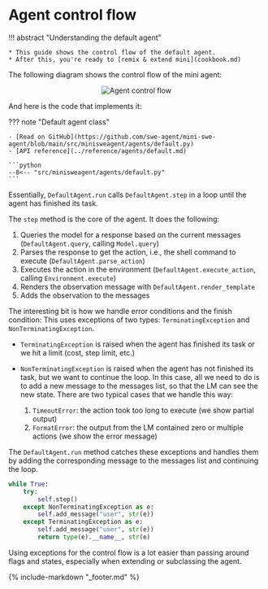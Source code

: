 # Agent control flow

!!! abstract "Understanding the default agent"

    * This guide shows the control flow of the default agent.
    * After this, you're ready to [remix & extend mini](cookbook.md)

The following diagram shows the control flow of the mini agent:

<div align="center">
    <img src="../../assets/mini_control_flow.svg" alt="Agent control flow" style="max-width: 600px;" />
</div>

And here is the code that implements it:

??? note "Default agent class"

    - [Read on GitHub](https://github.com/swe-agent/mini-swe-agent/blob/main/src/minisweagent/agents/default.py)
    - [API reference](../reference/agents/default.md)

    ```python
    --8<-- "src/minisweagent/agents/default.py"
    ```

Essentially, `DefaultAgent.run` calls `DefaultAgent.step` in a loop until the agent has finished its task.

The `step` method is the core of the agent. It does the following:

1. Queries the model for a response based on the current messages (`DefaultAgent.query`, calling `Model.query`)
2. Parses the response to get the action, i.e., the shell command to execute (`DefaultAgent.parse_action`)
3. Executes the action in the environment (`DefaultAgent.execute_action`, calling `Environment.execute`)
4. Renders the observation message with `DefaultAgent.render_template`
5. Adds the observation to the messages

The interesting bit is how we handle error conditions and the finish condition:
This uses exceptions of two types: `TerminatingException` and `NonTerminatingException`.

- `TerminatingException` is raised when the agent has finished its task or we hit a limit (cost, step limit, etc.)
- `NonTerminatingException` is raised when the agent has not finished its task, but we want to continue the loop.
   In this case, all we need to do is to add a new message to the messages list, so that the LM can see the new state.
   There are two typical cases that we handle this way:

    1. `TimeoutError`: the action took too long to execute (we show partial output)
    2. `FormatError`: the output from the LM contained zero or multiple actions (we show the error message)

The `DefaultAgent.run` method catches these exceptions and handles them by adding the corresponding message to the messages list and continuing the loop.

```python
while True:
    try:
        self.step()
    except NonTerminatingException as e:
        self.add_message("user", str(e))
    except TerminatingException as e:
        self.add_message("user", str(e))
        return type(e).__name__, str(e)
```

Using exceptions for the control flow is a lot easier than passing around flags and states, especially when extending or subclassing the agent.

{% include-markdown "_footer.md" %}